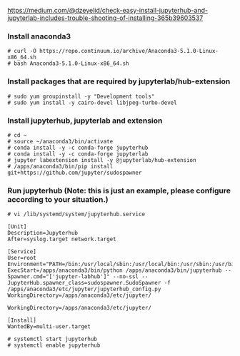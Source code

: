 https://medium.com/@dzeyelid/check-easy-install-jupyterhub-and-jupyterlab-includes-trouble-shooting-of-installing-365b39603537


### Install anaconda3
```
# curl -O https://repo.continuum.io/archive/Anaconda3-5.1.0-Linux-x86_64.sh
# bash Anaconda3-5.1.0-Linux-x86_64.sh 
```

### Install packages that are required by jupyterlab/hub-extension
```
# sudo yum groupinstall -y "Development tools"
# sudo yum install -y cairo-devel libjpeg-turbo-devel
```

### Install jupyterhub, jupyterlab and extension
```
# cd ~
# source ~/anaconda3/bin/activate
# conda install -y -c conda-forge jupyterhub
# conda install -y -c conda-forge jupyterlab
# jupyter labextension install -y @jupyterlab/hub-extension
# /apps/anaconda3/bin/pip install git+https://github.com/jupyter/sudospawner
```

### Run jupyterhub (Note: this is just an example, please configure according to your situation.)
```
# vi /lib/systemd/system/jupyterhub.service

[Unit]
Description=Jupyterhub
After=syslog.target network.target

[Service]
User=root
Environment="PATH=/bin:/usr/local/sbin:/usr/local/bin:/usr/sbin:/usr/bin:/apps/anaconda3/bin"
ExecStart=/apps/anaconda3/bin/python /apps/anaconda3/bin/jupyterhub --Spawner.cmd="['jupyter-labhub']" --no-ssl --JupyterHub.spawner_class=sudospawner.SudoSpawner -f /apps/anaconda3/etc/jupyter/jupyterhub_config.py
WorkingDirectory=/apps/anaconda3/etc/jupyter/

WorkingDirectory=/apps/anaconda3/etc/jupyter/

[Install]
WantedBy=multi-user.target
```

```
# systemctl start jupyterhub
# systemctl enable jupyterhub
```
